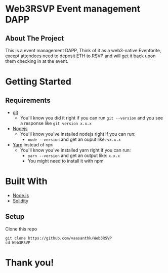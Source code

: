 # Web3RSVP Event management DAPP

## About The Project

This is a event management DAPP, Think of it as a web3-native Eventbrite, except attendees need to deposit ETH to RSVP and will get it back upon them checking in at the event.

# Getting Started

## Requirements

- [git](https://git-scm.com/book/en/v2/Getting-Started-Installing-Git)
  - You'll know you did it right if you can run `git --version` and you see a response like `git version x.x.x`
- [Nodejs](https://nodejs.org/en/)
  - You'll know you've installed nodejs right if you can run:
    - `node --version` and get an ouput like: `vx.x.x`
- [Yarn](https://classic.yarnpkg.com/lang/en/docs/install/) instead of `npm`
  - You'll know you've installed yarn right if you can run:
    - `yarn --version` and get an output like: `x.x.x`
    - You might need to install it with npm

# Built With

- [Node.js](https://nodejs.org/en/)
- [Solidity](https://docs.soliditylang.org/en/v0.8.15/)

## Setup

Clone this repo

```
git clone https://github.com/vaasanthk/Web3RSVP
cd Web3RSVP
```

# Thank you!
